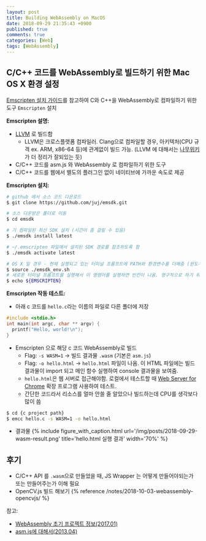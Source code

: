```yaml
---
layout: post
title: Building WebAssembly on MacOS
date: 2018-09-29 21:35:43 +0900
published: true
comments: true
categories: [Web]
tags: [WebAssembly]
---
```


## C/C++ 코드를 WebAssembly로 빌드하기 위한 Mac OS X 환경 설정
[Emscripten 설치 가이드](https://webassembly.org/getting-started/developers-guide/)를 참고하여
C와 C++을 WebAssembly로 컴파일하기 위한 도구 `Emscripten` 설치

**Emscripten 설명:**
- [LLVM](https://ko.wikipedia.org/wiki/LLVM) 로 빌드함
    + LLVM은 크로스플랫폼 컴파일러. Clang으로 컴파일할 경우, 아키텍처(CPU 규격 ex. ARM, x86-64 등)에 관계없이 빌드 가능.
    (LLVM 에 대해서는 [나무위키](https://namu.wiki/w/LLVM)가 더 정리가 잘되있는 듯)
- C/C++ 코드를 asm.js 와 WebAssembly 로 컴파일하기 위한 도구
- C/C++ 코드를 웹에서 별도의 플러그인 없이 네이티브에 가까운 속도로 제공

**Emscripten 설치:**
```sh
# github 에서 소스 코드 다운로드
$ git clone https://github.com/juj/emsdk.git

# 소스 다운받은 폴더로 이동
$ cd emsdk

# 기 컴파일된 최신 SDK 설치 (시간이 좀 걸릴 수 있음)
$ ./emsdk install latest

# ~/.emscripten 파일에서 설치된 SDK 경로를 참조하도록 함
$ ./emsdk activate latest

# OS X 일 경우 - 현재 실행되고 있는 터미널 프롬프트에 PATH와 환경변수를 더해줌 (윈도우에서 환경변수 설정과 비슷)
$ source ./emsdk_env.sh
# 새로운 터미널 프롬프트를 실행해서 이 명령어를 실행하면 빈칸이 나옴. 영구적으로 하기 위해서는 ~/.bash_profile 파일을 수정 적용해야함
$ echo ${EMSCRIPTEN}
```

**Emscripten 작동 테스트:**

- 아래 c 코드를 `hello.c`라는 이름의 파일로 다른 폴더에 저장
```c
#include <stdio.h>
int main(int argc, char ** argv) {
  printf("Hello, world!\n");
}
```

- Emscripten 으로 해당 c 코드 WebAssembly로 빌드
    + Flag: `-s WASM=1`  -> 빌드 결과물 `.wasm` (기본은 `asm.js`)
    + Flag: `-o hello.html` -> `hello.html` 파일이 나옴. 이 HTML 파일에는 빌드 결과물이 import 되고 메인 함수 실행하여 console 결과물을 보여줌.
    + `hello.html`은 웹 서버로 접근해야함.
    로컬에서 테스트할 때 [Web Server for Chrome](https://chrome.google.com/webstore/detail/web-server-for-chrome/ofhbbkphhbklhfoeikjpcbhemlocgigb) 확장 프로그램 사용하여 테스트.
    + 간단한 코드라서 리소스를 얼마 안쓸 줄 알았으나 빌드하는데 CPU를 생각보다 많이 씀
```sh
$ cd {c project path}
$ emcc hello.c -s WASM=1 -o hello.html
```

- 결과물
{% include figure_with_caption.html
   url='/img/posts/2018-09-29-wasm-result.png'
   title='hello.html 실행 결과'
   width='70%' %}

## 후기
- C/C++ API 를 `.wasm`으로 만들었을 때, JS Wrapper 는 어떻게 만들어야되는가 또는 만들어주는가 이해 필요
- OpenCV.js 빌드 해보기
{% reference /notes/2018-10-03-webassembly-opencvjs/ %}

참고:
- [WebAssembly 초기 프로젝트 정보(2017.01)](https://www.devpools.kr/2017/01/21/webassembly-binaryen-emscripten/)
- [asm.js에 대해서(2013.04)](https://blog.outsider.ne.kr/927)